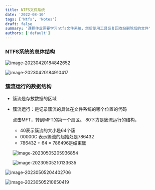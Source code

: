 ```yaml
---
title: NTFS文件系统
date: '2022-08-10'
tags: ['Ntfs', 'Notes']
draft: false
summary: '课程作业需要学习ntfs文件系统，然后使用工具恢复回收站删除后的文件'
authors: ['default']
---
```


### NTFS系统的总体结构

![image-20230420184842652](/static/images/202208/image-20230420184842652.png)

![image-20230420184910417](/static/images/202208/image-20230420184910417.png)

### 簇流运行的数据结构

- 簇流是存放数据的区域

- 簇流运行：是记录簇流的具体在文件系统的哪个位置的代码

  点击MFT，转到MFT的第一个扇区。 80下方是簇流运行的结构，

  - 40表示簇流的大小是64个簇
  - 00000C 表示簇流的起始处是786432
  - 786432 + 64 = 786496是结束簇

  ![image-20230505205936854](/static/images/202208/image-20230505205936854.png)

  ![image-20230505210133635](/static/images/202208/image-20230505210133635.png)

![image-20230505204402706](/static/images/202208/image-20230505204402706.png)

![image-20230505210650419](/static/images/202208/image-20230505210650419.png)
